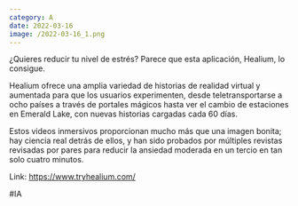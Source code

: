 ```yaml
--- 
category: A 
date: 2022-03-16 
image: /2022-03-16_1.png 
--- 
```


¿Quieres reducir tu nivel de estrés? Parece que esta aplicación, Healium, lo consigue. 

Healium ofrece una amplia variedad de historias de realidad virtual y aumentada para que los usuarios experimenten, desde teletransportarse a ocho países a través de portales mágicos hasta ver el cambio de estaciones en Emerald Lake, con nuevas historias cargadas cada 60 días. 

Estos videos inmersivos proporcionan mucho más que una imagen bonita; hay ciencia real detrás de ellos, y han sido probados por múltiples revistas revisadas por pares para reducir la ansiedad moderada en un tercio en tan solo cuatro minutos.

Link: https://www.tryhealium.com/

#IA
